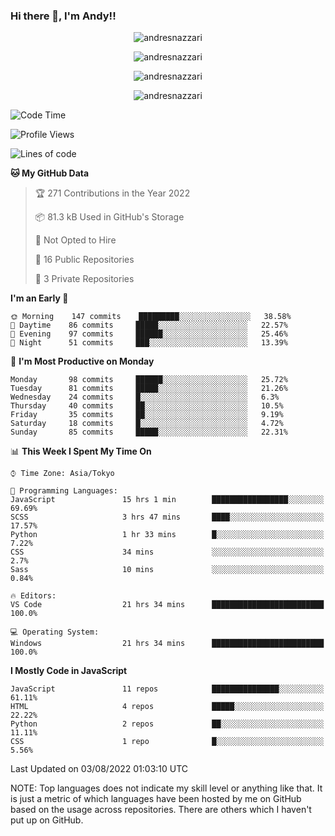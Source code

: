 ### Hi there 👋, I'm Andy!!

<p align="center" >
  <img src="https://github-profile-trophy.vercel.app/?username=AndresNazzari&theme=dracula&column=-1" alt="andresnazzari"/>
</p>

<p align="center">
  <img  src="https://github-readme-stats.vercel.app/api?username=AndresNazzari&count_private=true&show_icons=true&theme=dracula" alt="andresnazzari"/>
</p>
<p align="center">
  <img  src="https://github-readme-stats.vercel.app/api/top-langs/?username=AndresNazzari&layout=compact" alt="andresnazzari"/>
</p>
<p align="center" >
  <img src="https://github-readme-stats.vercel.app/api/wakatime?username=AndresNazzari" alt="andresnazzari"/>
</p>

<!--START_SECTION:waka-->
![Code Time](http://img.shields.io/badge/Code%20Time-0%20secs-blue)

![Profile Views](http://img.shields.io/badge/Profile%20Views-9-blue)

![Lines of code](https://img.shields.io/badge/From%20Hello%20World%20I%27ve%20Written-292%20Thousand%20lines%20of%20code-blue)

**🐱 My GitHub Data** 

> 🏆 271 Contributions in the Year 2022
 > 
> 📦 81.3 kB Used in GitHub's Storage 
 > 
> 🚫 Not Opted to Hire
 > 
> 📜 16 Public Repositories 
 > 
> 🔑 3 Private Repositories  
 > 
**I'm an Early 🐤** 

```text
🌞 Morning    147 commits    █████████░░░░░░░░░░░░░░░░   38.58% 
🌆 Daytime    86 commits     █████░░░░░░░░░░░░░░░░░░░░   22.57% 
🌃 Evening    97 commits     ██████░░░░░░░░░░░░░░░░░░░   25.46% 
🌙 Night      51 commits     ███░░░░░░░░░░░░░░░░░░░░░░   13.39%

```
📅 **I'm Most Productive on Monday** 

```text
Monday       98 commits     ██████░░░░░░░░░░░░░░░░░░░   25.72% 
Tuesday      81 commits     █████░░░░░░░░░░░░░░░░░░░░   21.26% 
Wednesday    24 commits     █░░░░░░░░░░░░░░░░░░░░░░░░   6.3% 
Thursday     40 commits     ██░░░░░░░░░░░░░░░░░░░░░░░   10.5% 
Friday       35 commits     ██░░░░░░░░░░░░░░░░░░░░░░░   9.19% 
Saturday     18 commits     █░░░░░░░░░░░░░░░░░░░░░░░░   4.72% 
Sunday       85 commits     █████░░░░░░░░░░░░░░░░░░░░   22.31%

```


📊 **This Week I Spent My Time On** 

```text
⌚︎ Time Zone: Asia/Tokyo

💬 Programming Languages: 
JavaScript               15 hrs 1 min        █████████████████░░░░░░░░   69.69% 
SCSS                     3 hrs 47 mins       ████░░░░░░░░░░░░░░░░░░░░░   17.57% 
Python                   1 hr 33 mins        █░░░░░░░░░░░░░░░░░░░░░░░░   7.22% 
CSS                      34 mins             ░░░░░░░░░░░░░░░░░░░░░░░░░   2.7% 
Sass                     10 mins             ░░░░░░░░░░░░░░░░░░░░░░░░░   0.84%

🔥 Editors: 
VS Code                  21 hrs 34 mins      █████████████████████████   100.0%

💻 Operating System: 
Windows                  21 hrs 34 mins      █████████████████████████   100.0%

```

**I Mostly Code in JavaScript** 

```text
JavaScript               11 repos            ███████████████░░░░░░░░░░   61.11% 
HTML                     4 repos             █████░░░░░░░░░░░░░░░░░░░░   22.22% 
Python                   2 repos             ██░░░░░░░░░░░░░░░░░░░░░░░   11.11% 
CSS                      1 repo              █░░░░░░░░░░░░░░░░░░░░░░░░   5.56%

```



 Last Updated on 03/08/2022 01:03:10 UTC
<!--END_SECTION:waka-->

NOTE: Top languages does not indicate my skill level or anything like that. It is just a metric of which languages have been hosted by me on GitHub based on the usage across repositories. There are others which I haven't put up on GitHub.

<!-- Here are some ideas to get you started:

-   🔭 I’m currently working on ...
-   🌱 I’m currently learning ...
-   👯 I’m looking to collaborate on ...
-   🤔 I’m looking for help with ...
-   💬 Ask me about ...
-   📫 How to reach me: ...
-   😄 Pronouns: ...
-   ⚡ Fun fact: ... -->
